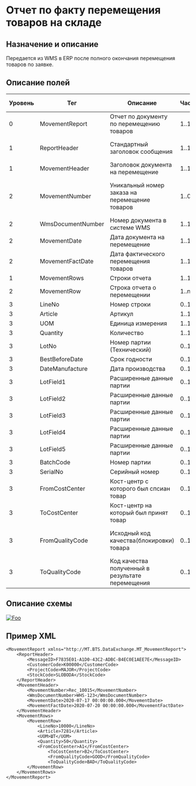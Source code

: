 # Отчет по факту перемещения товаров на складе

## Назначение и описание
Передается из WMS в ERP после полного окончания перемещения товаров по заявке.

## Описание полей

Уровень | Тег | Описание | Частота | Тип данных | Размер поля | Комментарий
--------|-----|----------|---------|------------|-------------|------------
0       | MovementReport   | Отчет по документу по перемещению товаров      | 1..1    |            |             |                           
1       | ReportHeader     | Стандартный заголовок сообщения                | 1..1    |            |             | Общая структура сообщения 
1       | MovementHeader   | Заголовок документа на перемещение             | 1..1    |            |             |                           
2       | MovementNumber   | Уникальный номер заказа на перемещение товаров | 1..0    | String     | 50          |Заполняется в случае если перемещение инициировано клиентом
2       | WmsDocumentNumber| Номер документа в системе WMS                  | 1..1    | String     | 50          |
2       | MovementDate     | Дата документа на перемещение                  | 1..1    | DateTime   |             |
2       | MovementFactDate | Дата фактического перемещения товаров          | 1..1    | DateTime   |             |
1       | MovementRows     | Строки отчета                                  | 1..1    |            |             |                           
2       | MovementRow      | Строка отчета о перемещении                    | 1..n    |            |             |                           
3       | LineNo           | Номер строки                                   | 0..1    | Integer    |             |                           
3       | Article          | Артикул                                        | 1..1    | String     | 100         |                           
3       | UOM              | Единица измерения                              | 1..1    | String     | 10          |                           
3       | Quantity         | Количество                                     | 1..1    | Decimal    |             |                           
3       | LotNo            | Номер партии (Технический)                     | 0..1    | String     | 100         |                           
3       | BestBeforeDate   | Срок годности                                  | 0..1    | DateTime   |             |
3       | DateManufacture  | Дата производства                              | 0..1    | DateTime   |             |
3       | LotField1        | Расширенные данные партии                      | 0..1    | String     | 100         |                           
3       | LotField2        | Расширенные данные партии                      | 0..1    | String     | 100         |                           
3       | LotField3        | Расширенные данные партии                      | 0..1    | String     | 100         |                           
3       | LotField4        | Расширенные данные партии                      | 0..1    | String     | 100         |                           
3       | LotField5        | Расширенные данные партии                      | 0..1    | String     | 100         |                           
3       | BatchCode        | Номер партии                                   | 0..1    | String     | 100         |                           
3       | SerialNo         | Серийный номер                                 | 0..1    | String     | 20          |    
3       | FromCostCenter   | Кост-центр с которого был спсиан товар         | 0..1    | String     | 20          |    
3       | ToCostCenter     | Кост-центр на который был принят товар         | 0..1    | String     | 20          |    
3       | FromQualityCode  | Исходный код качества(блокировки) товара 	    | 0..1    | String     | 100         | Набор значений требуется согласовать   
3       | ToQualityCode    | Код качества полученный в результате перемещения | 0..1  | String     | 100	 | Набор значений требуется согласовать

## Описание схемы
<a href="https://github.com/MajorTerminal/MTXML/blob/master/XSD/MT_WarehouseMovementReport.xsd" rel="XSD">![Foo](https://user-images.githubusercontent.com/22858622/134012526-73d1b128-a2cd-4d14-8a13-10f81a57c04f.png)</a>

## Пример XML
```
<MovementReport xmlns="http://MT.BTS.DataExchange.MT_MovementReport">
	<ReportHeader>
		<MessageID>F7835E01-A1D0-43C2-ADBC-B4EC0E1AEE7E</MessageID>
		<CustomerCode>К00000</CustomerCode>
		<ProjectCode>MAJOR</ProjectCode>
		<StockCode>SLOBODA</StockCode>
	</ReportHeader>
	<MovementHeader>
		<MovementNumber>Rec_10015</MovementNumber>
		<WmsDocumentNumber>WHS-123</WmsDocumentNumber>
		<MovementDate>2020-07-17 00:00:00.000</MovementDate>
		<MovementFactDate>2020-07-20 00:00:00.000</MovementFactDate>
	</MovementHeader>
	<MovementRows>
		<MovementRow>
			<LineNo>10000</LineNo>
			<Article>7281</Article>
			<UOM>ШТ</UOM>
			<Quantity>50</Quantity>
			<FromCostCenter>A1</FromCostCenter>
      			<ToCostCenter>B2</ToCostCenter>
      			<FromQualityCode>GOOD</FromQualityCode>
      			<ToQualityCode>BAD</ToQualityCode>
		</MovementRow>
	</MovementRows>
</MovementReport>
```
